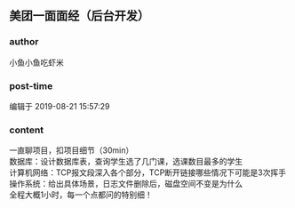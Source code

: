 ## 美团一面面经（后台开发）
### author 
小鱼小鱼吃虾米
### post-time 

编辑于  2019-08-21 15:57:29
### content 
<div class="post-topic-des nc-post-content">
 <div>
  一直聊项目，扣项目细节（30min）
 </div>
 <div>
  数据库：设计数据库表，查询学生选了几门课，选课数目最多的学生
 </div>
 <div>
  计算机网络：TCP报文段深入各个部分，TCP断开链接哪些情况下可能是3次挥手
 </div>
 <div>
  操作系统：给出具体场景，日志文件删除后，磁盘空间不变是为什么
 </div>
 <div>
  全程大概1小时，每一个点都问的特别细！
 </div>
</div>
